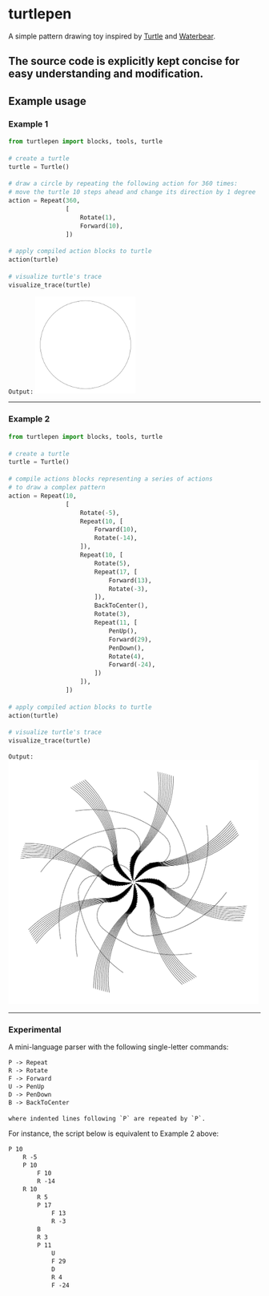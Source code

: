 # turtlepen
A simple pattern drawing toy inspired by [Turtle](https://turtleacademy.com/) and [Waterbear](http://waterbearlang.com). 

The source code is explicitly kept concise for easy understanding and modification.
--- 



## Example usage

### Example 1
```python
from turtlepen import blocks, tools, turtle

# create a turtle
turtle = Turtle()

# draw a circle by repeating the following action for 360 times:
# move the turtle 10 steps ahead and change its direction by 1 degree
action = Repeat(360,
                [
                    Rotate(1),
                    Forward(10),
                ])

# apply compiled action blocks to turtle
action(turtle)

# visualize turtle's trace
visualize_trace(turtle)
```

`Output:`
<img src="./examples/exp1.png"
     alt="example 1"
     width="200" />

--- 

### Example 2
```python
from turtlepen import blocks, tools, turtle

# create a turtle
turtle = Turtle()

# compile actions blocks representing a series of actions
# to draw a complex pattern
action = Repeat(10,
                [
                    Rotate(-5),
                    Repeat(10, [
                        Forward(10),
                        Rotate(-14),
                    ]),
                    Repeat(10, [
                        Rotate(5),
                        Repeat(17, [
                            Forward(13),
                            Rotate(-3),
                        ]),
                        BackToCenter(),
                        Rotate(3),
                        Repeat(11, [
                            PenUp(),
                            Forward(29),
                            PenDown(),
                            Rotate(4),
                            Forward(-24),
                        ])
                    ]),
                ])

# apply compiled action blocks to turtle
action(turtle)

# visualize turtle's trace
visualize_trace(turtle)
```

`Output:`
<img src="./examples/exp2.png"
     alt="example 2"
     width="500" />

---

### Experimental

A mini-language parser with the following single-letter commands:


    P -> Repeat
    R -> Rotate
    F -> Forward
    U -> PenUp
    D -> PenDown
    B -> BackToCenter

    where indented lines following `P` are repeated by `P`.

For instance, the script below is equivalent to Example 2 above:
```
P 10
    R -5
    P 10
        F 10
        R -14
    R 10
        R 5
        P 17
            F 13
            R -3
        B
        R 3
        P 11
            U
            F 29
            D
            R 4
            F -24
```